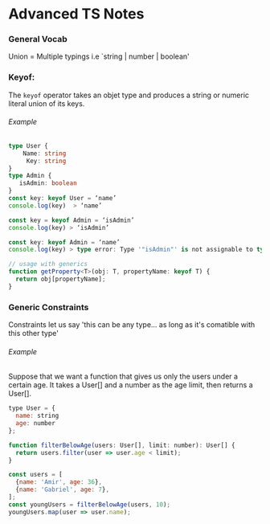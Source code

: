 # Advanced TS Notes
### General Vocab
Union = Multiple typings i.e `string | number | boolean'

### Keyof:
The `keyof` operator takes an objet type and produces a string or numeric literal union of its keys.

###### Example
``` typescript 
type User {
	Name: string
     Key: string
}
type Admin {
   isAdmin: boolean
}
const key: keyof User = ‘name’ 
console.log(key)  > ‘name’

const key = keyof Admin = ‘isAdmin’
console.log(key) > ‘isAdmin’

const key: keyof Admin = ‘name’
console.log(key) > type error: Type '"isAdmin"' is not assignable to type 'keyof User'.

// usage with generics
function getProperty<T>(obj: T, propertyName: keyof T) {
  return obj[propertyName];
}
```
### Generic Constraints

Constraints let us say 'this can be any type... as long as it's comatible with this other type'

###### Example
Suppose that we want a function that gives us only the users under a certain age. It takes a User[] and a number as the age limit, then returns a User[].
``` javascript
type User = {
  name: string
  age: number
};

function filterBelowAge(users: User[], limit: number): User[] {
  return users.filter(user => user.age < limit);
}

const users = [
  {name: 'Amir', age: 36},
  {name: 'Gabriel', age: 7},
];
const youngUsers = filterBelowAge(users, 10);
youngUsers.map(user => user.name);
```
